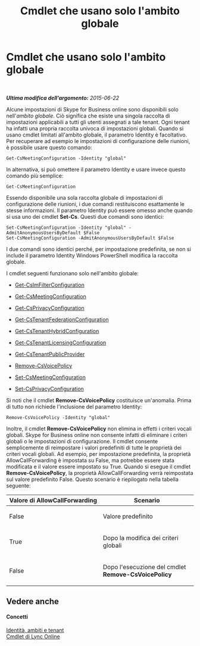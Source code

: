 ﻿---
title: Cmdlet che usano solo l'ambito globale
TOCTitle: Cmdlet che usano solo l'ambito globale
ms:assetid: 0ffd3bc9-a6a1-4c2e-8d52-e599acc49d2d
ms:mtpsurl: https://technet.microsoft.com/it-it/library/Dn362771(v=OCS.15)
ms:contentKeyID: 56269883
ms.date: 08/24/2015
mtps_version: v=OCS.15
ms.translationtype: HT
---

# Cmdlet che usano solo l'ambito globale

 

_**Ultima modifica dell'argomento:** 2015-06-22_

Alcune impostazioni di Skype for Business online sono disponibili solo nell'*ambito globale*. Ciò significa che esiste una singola raccolta di impostazioni applicabili a tutti gli utenti assegnati a tale tenant. Ogni tenant ha infatti una propria raccolta univoca di impostazioni globali. Quando si usano cmdlet limitati all'ambito globale, il parametro Identity è facoltativo. Per recuperare ad esempio le impostazioni di configurazione delle riunioni, è possibile usare questo comando:

    Get-CsMeetingConfiguration -Identity "global"

In alternativa, si può omettere il parametro Identity e usare invece questo comando più semplice:

    Get-CsMeetingConfiguration

Essendo disponibile una sola raccolta globale di impostazioni di configurazione delle riunioni, i due comandi restituiscono esattamente le stesse informazioni. Il parametro Identity può essere omesso anche quando si usa uno dei cmdlet **Set-Cs**. Questi due comandi sono identici:

    Set-CsMeetingConfiguration -Identity "global" -AdmitAnonymousUsersByDefault $False
    Set-CsMeetingConfiguration -AdmitAnonymousUsersByDefault $False

I due comandi sono identici perché, per impostazione predefinita, se non si include il parametro Identity Windows PowerShell modifica la raccolta globale.

I cmdlet seguenti funzionano solo nell'ambito globale:

  - [Get-CsImFilterConfiguration](https://docs.microsoft.com/en-us/powershell/module/skype/Get-CsImFilterConfiguration)

  - [Get-CsMeetingConfiguration](https://docs.microsoft.com/en-us/powershell/module/skype/Get-CsMeetingConfiguration)

  - [Get-CsPrivacyConfiguration](https://docs.microsoft.com/en-us/powershell/module/skype/Get-CsPrivacyConfiguration)

  - [Get-CsTenantFederationConfiguration](https://docs.microsoft.com/powershell/module/skype/Get-CsTenantFederationConfiguration)

  - [Get-CsTenantHybridConfiguration](https://docs.microsoft.com/en-us/powershell/module/skype/Get-CsTenantHybridConfiguration)

  - [Get-CsTenantLicensingConfiguration](https://docs.microsoft.com/en-us/powershell/module/skype/Get-CsTenantLicensingConfiguration)

  - [Get-CsTenantPublicProvider](https://docs.microsoft.com/powershell/module/skype/Get-CsTenantPublicProvider)

  - [Remove-CsVoicePolicy](https://docs.microsoft.com/en-us/powershell/module/skype/Remove-CsVoicePolicy)

  - [Set-CsMeetingConfiguration](https://docs.microsoft.com/en-us/powershell/module/skype/Set-CsMeetingConfiguration)

  - [Set-CsPrivacyConfiguration](https://docs.microsoft.com/en-us/powershell/module/skype/Set-CsPrivacyConfiguration)

Si noti che il cmdlet **Remove-CsVoicePolicy** costituisce un'anomalia. Prima di tutto non richiede l'inclusione del parametro Identity:

    Remove-CsVoicePolicy -Identity "global"

Inoltre, il cmdlet **Remove-CsVoicePolicy** non elimina in effetti i criteri vocali globali. Skype for Business online non consente infatti di eliminare i criteri globali o le impostazioni di configurazione. Il cmdlet consente semplicemente di reimpostare i valori predefiniti di tutte le proprietà dei criteri vocali globali. Ad esempio, per impostazione predefinita, la proprietà AllowCallForwarding è impostata su False, ma potrebbe essere stata modificata e il valore essere impostato su True. Quando si esegue il cmdlet **Remove-CsVoicePolicy**, la proprietà AllowCallForwarding verrà reimpostata sul valore predefinito False. Questo scenario è riepilogato nella tabella seguente:


<table>
<colgroup>
<col style="width: 50%" />
<col style="width: 50%" />
</colgroup>
<thead>
<tr class="header">
<th>Valore di AllowCallForwarding</th>
<th>Scenario</th>
</tr>
</thead>
<tbody>
<tr class="odd">
<td><p>False</p></td>
<td><p>Valore predefinito</p></td>
</tr>
<tr class="even">
<td><p>True</p></td>
<td><p>Dopo la modifica dei criteri globali</p></td>
</tr>
<tr class="odd">
<td><p>False</p></td>
<td><p>Dopo l'esecuzione del cmdlet <strong>Remove-CsVoicePolicy</strong></p></td>
</tr>
</tbody>
</table>


## Vedere anche

#### Concetti

[Identità, ambiti e tenant](identities-scopes-and-tenants-in-skype-for-business-online.md)  
[Cmdlet di Lync Online](https://docs.microsoft.com/en-us/SkypeForBusiness/set-up-your-computer-for-windows-powershell/set-up-your-computer-for-windows-powershell)

